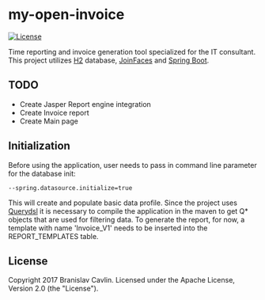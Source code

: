 my-open-invoice
=====
[![License](http://img.shields.io/:license-apache-blue.svg)](http://www.apache.org/licenses/LICENSE-2.0.html)

Time reporting and invoice generation tool specialized for the IT consultant. This project utilizes 
[H2](http://www.h2database.com/html/main.html) database, [JoinFaces](http://joinfaces.org) 
and [Spring Boot](http://projects.spring.io/spring-boot).

## TODO
* Create Jasper Report engine integration<br/>
* Create Invoice report<br/>
* Create Main page<br/>

## Initialization
Before using the application, user needs to pass in command line parameter for the database init: 

```Shell
--spring.datasource.initialize=true
```

This will create and populate basic data profile. Since the project uses [Querydsl](http://www.querydsl.com/)
it is necessary to compile the application in the maven to get Q* objects that are used for filtering 
data. To generate the report, for now, a template with name 'Invoice_V1' needs to be inserted into the REPORT_TEMPLATES
 table.

## License
Copyright 2017 Branislav Cavlin. Licensed under the Apache License, Version 2.0 (the "License").
